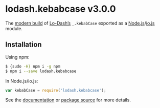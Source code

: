 # lodash.kebabcase v3.0.0

The [modern build](https://github.com/lodash/lodash/wiki/Build-Differences) of [Lo-Dash’s](https://lodash.com/) `_.kebabCase` exported as a [Node.js](http://nodejs.org/)/[io.js](https://iojs.org/) module.

## Installation

Using npm:

```bash
$ {sudo -H} npm i -g npm
$ npm i --save lodash.kebabcase
```

In Node.js/io.js:

```js
var kebabCase = require('lodash.kebabcase');
```

See the [documentation](https://lodash.com/docs#kebabCase) or [package source](https://github.com/lodash/lodash/blob/3.0.0-npm-packages/lodash.kebabcase/index.js) for more details.
